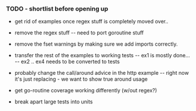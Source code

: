 ### TODO - shortlist before opening up

* get rid of examples once regex stuff is completely moved over..

* remove the regex stuff
  -- need to port goroutine stuff

* remove the fset warnings by making sure we add imports correctly.

* transfer the rest of the examples to working tests
  -- ex1 is mostly done...
  -- ex2 .. ex4 needs to be converted to tests

* probably change the call/around advice in the http example
  -- right now it's just replacing - we want to show true around usage

* get go-routine coverage working differently (w/out regex?)

* break apart large tests into units
